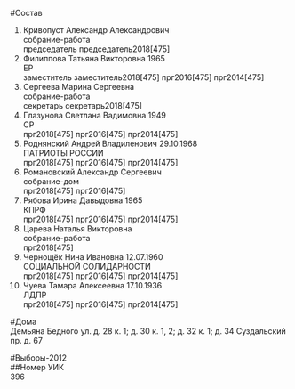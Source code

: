 #Состав  
1. Кривопуст Александр Александрович  
    собрание-работа  
    председатель председатель2018[475]  
2. Филиппова Татьяна Викторовна 1965  
    ЕР  
    заместитель заместитель2018[475] прг2016[475] прг2014[475]  
3. Сергеева Марина Сергеевна  
    собрание-работа  
    секретарь секретарь2018[475]  
4. Глазунова Светлана Вадимовна 1949  
    СР  
    прг2018[475] прг2016[475] прг2014[475]  
5. Роднянский Андрей Владиленович 29.10.1968  
    ПАТРИОТЫ РОССИИ  
    прг2018[475] прг2016[475] прг2014[475]  
6. Романовский Александр Сергеевич  
    собрание-дом  
    прг2018[475] прг2016[475]  
7. Рябова Ирина Давыдовна 1965  
    КПРФ  
    прг2018[475] прг2016[475] прг2014[475]  
8. Царева Наталья Викторовна  
    собрание-работа  
    прг2018[475]  
9. Чернощёк Нина Ивановна 12.07.1960  
    СОЦИАЛЬНОЙ СОЛИДАРНОСТИ  
    прг2018[475] прг2016[475] прг2014[475]  
10. Чуева Тамара Алексеевна 17.10.1936  
    ЛДПР  
    прг2018[475] прг2016[475] прг2014[475]  
  
#Дома  
Демьяна Бедного ул. д. 28 к. 1; д. 30 к. 1, 2; д. 32 к. 1; д. 34 Суздальский пр. д. 67  
  
#Выборы-2012  
##Номер УИК  
396  

